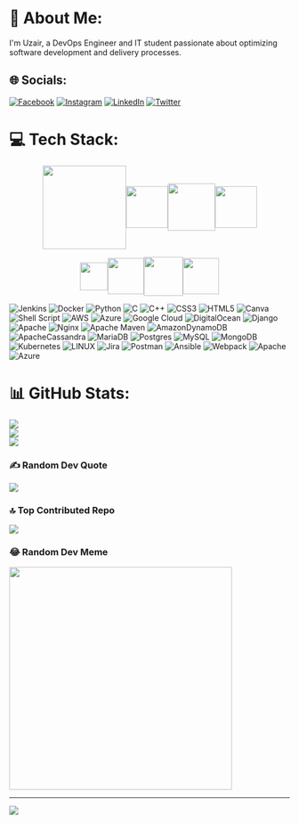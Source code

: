 # 💫 About Me:
I'm Uzair, a DevOps Engineer and IT student passionate about optimizing software development and delivery processes.


## 🌐 Socials:
[![Facebook](https://img.shields.io/badge/Facebook-%231877F2.svg?logo=Facebook&logoColor=white)](https://facebook.com/sheikh.uzair.1804) [![Instagram](https://img.shields.io/badge/Instagram-%23E4405F.svg?logo=Instagram&logoColor=white)](https://instagram.com/sheikh_uzair_02) [![LinkedIn](https://img.shields.io/badge/LinkedIn-%230077B5.svg?logo=linkedin&logoColor=white)](https://linkedin.com/in/in/uzair-ahmad-754076243) [![Twitter](https://img.shields.io/badge/Twitter-%231DA1F2.svg?logo=Twitter&logoColor=white)](https://twitter.com/@The_uzairahmad) 

# 💻 Tech Stack:
<div style="display: flex; align-items: center; justify-content: center;">
    <a href="https://www.docker.com/" target="_blank">
        <img src="https://raw.githubusercontent.com/itsksaurabh/itsksaurabh/master/assets/docker.gif" height="150" />
    </a>
    <a href="https://aws.amazon.com/" target="_blank">
        <img src="https://raw.githubusercontent.com/itsksaurabh/itsksaurabh/master/assets/aws.gif" height="75" />
    </a>
    <a href="https://kubernetes.io/" target="_blank">
        <img src="https://raw.githubusercontent.com/itsksaurabh/itsksaurabh/master/assets/k8s.gif" height="85" />
    </a>
    <a href="https://www.terraform.io/" target="_blank">
        <img src="https://raw.githubusercontent.com/itsksaurabh/itsksaurabh/master/assets/terraform.gif" height="75" />
    </a>
</div>
<p style="display: flex; align-items: center; justify-content: center;">
    <a href="https://www.python.org/" target="_blank">
        <img src="https://media1.giphy.com/media/KAq5w47R9rmTuvWOWa/giphy.gif" height="50" />
    </a>
    <a href="https://docs.gitlab.com/ee/ci/" target="_blank">
        <img src="https://raw.githubusercontent.com/itsksaurabh/itsksaurabh/master/assets/cicd.gif" height="65" />
    </a>
    <a href="https://www.w3.org/wiki/The_web_standards_model_-_HTML_CSS_and_JavaScript" target="_blank">
        <img src="https://raw.githubusercontent.com/itsksaurabh/itsksaurabh/master/assets/html-css-js.png" height="70" />
    </a>
    <a href="https://www.digitalocean.com/" target="_blank">
        <img src="https://raw.githubusercontent.com/itsksaurabh/itsksaurabh/master/assets/do.gif" height="65" />
    </a>
</p>


![Jenkins](https://img.shields.io/badge/jenkins-%232C5263.svg?style=plastic&logo=jenkins&logoColor=white) ![Docker](https://img.shields.io/badge/docker-%230db7ed.svg?style=plastic&logo=docker&logoColor=white) ![Python](https://img.shields.io/badge/python-3670A0?style=plastic&logo=python&logoColor=ffdd54) ![C](https://img.shields.io/badge/c-%2300599C.svg?style=plastic&logo=c&logoColor=white) ![C++](https://img.shields.io/badge/c++-%2300599C.svg?style=plastic&logo=c%2B%2B&logoColor=white) ![CSS3](https://img.shields.io/badge/css3-%231572B6.svg?style=plastic&logo=css3&logoColor=white) ![HTML5](https://img.shields.io/badge/html5-%23E34F26.svg?style=plastic&logo=html5&logoColor=white) ![Canva](https://img.shields.io/badge/Canva-%2300C4CC.svg?style=plastic&logo=Canva&logoColor=white) ![Shell Script](https://img.shields.io/badge/shell_script-%23121011.svg?style=plastic&logo=gnu-bash&logoColor=white) ![AWS](https://img.shields.io/badge/AWS-%23FF9900.svg?style=plastic&logo=amazon-aws&logoColor=white) ![Azure](https://img.shields.io/badge/azure-%230072C6.svg?style=plastic&logo=azure-devops&logoColor=white) ![Google Cloud](https://img.shields.io/badge/Google%20Cloud-%234285F4.svg?style=plastic&logo=google-cloud&logoColor=white) ![DigitalOcean](https://img.shields.io/badge/DigitalOcean-%230167ff.svg?style=plastic&logo=digitalOcean&logoColor=white) ![Django](https://img.shields.io/badge/django-%23092E20.svg?style=plastic&logo=django&logoColor=white) ![Apache](https://img.shields.io/badge/apache-%23D42029.svg?style=plastic&logo=apache&logoColor=white) ![Nginx](https://img.shields.io/badge/nginx-%23009639.svg?style=plastic&logo=nginx&logoColor=white) ![Apache Maven](https://img.shields.io/badge/Apache%20Maven-C71A36?style=plastic&logo=Apache%20Maven&logoColor=white) ![AmazonDynamoDB](https://img.shields.io/badge/Amazon%20DynamoDB-4053D6?style=plastic&logo=Amazon%20DynamoDB&logoColor=white) ![ApacheCassandra](https://img.shields.io/badge/cassandra-%231287B1.svg?style=plastic&logo=apache-cassandra&logoColor=white) ![MariaDB](https://img.shields.io/badge/MariaDB-003545?style=plastic&logo=mariadb&logoColor=white) ![Postgres](https://img.shields.io/badge/postgres-%23316192.svg?style=plastic&logo=postgresql&logoColor=white) ![MySQL](https://img.shields.io/badge/mysql-%2300f.svg?style=plastic&logo=mysql&logoColor=white) ![MongoDB](https://img.shields.io/badge/MongoDB-%234ea94b.svg?style=plastic&logo=mongodb&logoColor=white) ![Kubernetes](https://img.shields.io/badge/kubernetes-%23326ce5.svg?style=plastic&logo=kubernetes&logoColor=white) ![LINUX](https://img.shields.io/badge/Linux-FCC624?style=plastic&logo=linux&logoColor=black) ![Jira](https://img.shields.io/badge/jira-%230A0FFF.svg?style=plastic&logo=jira&logoColor=white) ![Postman](https://img.shields.io/badge/Postman-FF6C37?style=plastic&logo=postman&logoColor=white) ![Ansible](https://img.shields.io/badge/ansible-%231A1918.svg?style=plastic&logo=ansible&logoColor=white) ![Webpack](https://img.shields.io/badge/webpack-%238DD6F9.svg?style=plastic&logo=webpack&logoColor=black) ![Apache](https://img.shields.io/badge/apache-%23D42029.svg?style=plastic&logo=apache&logoColor=white) ![Azure](https://img.shields.io/badge/azure-%230072C6.svg?style=plastic&logo=azure-devops&logoColor=white)
# 📊 GitHub Stats:
![](https://github-readme-stats.vercel.app/api?username=Uzair_Sheikh&theme=dark&hide_border=false&include_all_commits=true&count_private=true)<br/>
![](https://github-readme-streak-stats.herokuapp.com/?user=Uzair_Sheikh&theme=dark&hide_border=false)<br/>
![](https://github-readme-stats.vercel.app/api/top-langs/?username=Uzair_Sheikh&theme=dark&hide_border=false&include_all_commits=true&count_private=true&layout=compact)

### ✍️ Random Dev Quote
![](https://quotes-github-readme.vercel.app/api?type=horizontal&theme=tokyonight)

### 🔝 Top Contributed Repo
![](https://github-contributor-stats.vercel.app/api?username=Uzair_Sheikh&limit=5&theme=alduin&combine_all_yearly_contributions=true)

### 😂 Random Dev Meme
<img src='https://randommeme-five.vercel.app/' style="height: 400px;"/>

---
[![](https://visitcount.itsvg.in/api?id=Uzair153&label=Profile%20Views138&color=1&icon=0&pretty=false)](https://visitcount.itsvg.in)
<!-- Proudly created with GPRM ( https://gprm.itsvg.in ) -->
